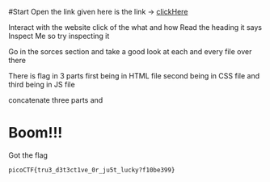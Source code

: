 #Start
Open the link given here is the link -> [clickHere](https://jupiter.challenges.picoctf.org/problem/44924/)

Interact with the website click of the what and how 
Read the heading it says Inspect Me so try inspecting it 

Go in the sorces section and take a good look at each and every file over there

There is flag in 3 parts first being in HTML file second being in CSS file and third being in JS file 

concatenate three parts and 
# Boom!!!

Got the flag 

```
picoCTF{tru3_d3t3ct1ve_0r_ju5t_lucky?f10be399}
```


